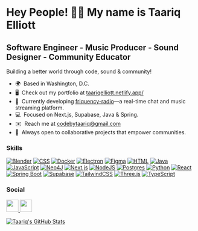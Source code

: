 Hey People! ✌🏾 My name is Taariq Elliott
========================================

Software Engineer - Music Producer - Sound Designer - Community Educator
------------------------------------------------------------------------

Building a better world through code, sound & community!

* 🌍  Based in Washington, D.C.
* 🖥️  Check out my portfolio at [taariqelliott.netlify.app/](http://taariqelliott.netlify.app/)
* 🚀  Currently developing [friquency-radio](https://github.com/taariqelliott/friquency-radio.git)—a real-time chat and music streaming platform.
* 💻  Focused on Next.js, Supabase, Java & Spring.
* ✉️  Reach me at [codebytaariq@gmail.com](mailto:codebytaariq@gmail.com)
* 🤝  Always open to collaborative projects that empower communities.

### Skills

<p align="left">
  <a href="#"><img src="https://img.shields.io/badge/Blender-%23F5792A.svg?logo=blender&logoColor=white" alt="Blender"/></a>
  <a href="#"><img src="https://img.shields.io/badge/CSS-1572B6?logo=css3&logoColor=fff" alt="CSS"/></a>
  <a href="#"><img src="https://img.shields.io/badge/Docker-2496ED?logo=docker&logoColor=fff" alt="Docker"/></a>
  <a href="#"><img src="https://img.shields.io/badge/Electron-2B2E3A?logo=electron&logoColor=fff" alt="Electron"/></a>
  <a href="#"><img src="https://img.shields.io/badge/Figma-F24E1E?logo=figma&logoColor=white" alt="Figma"/></a>
  <a href="#"><img src="https://img.shields.io/badge/HTML-%23E34F26.svg?logo=html5&logoColor=white" alt="HTML"/></a>
  <a href="#"><img src="https://img.shields.io/badge/Java-%23ED8B00.svg?logo=openjdk&logoColor=white" alt="Java"/></a>
  <a href="#"><img src="https://img.shields.io/badge/JavaScript-F7DF1E?logo=javascript&logoColor=000" alt="JavaScript"/></a>
  <a href="#"><img src="https://img.shields.io/badge/Neo4j-008CC1?logo=neo4j&logoColor=white" alt="Neo4J"/></a>
  <a href="#"><img src="https://img.shields.io/badge/Next.js-black?logo=next.js&logoColor=white" alt="Next.js"/></a>
  <a href="#"><img src="https://img.shields.io/badge/Node.js-6DA55F?logo=node.js&logoColor=white" alt="NodeJS"/></a>
  <a href="#"><img src="https://img.shields.io/badge/Postgres-%23316192.svg?logo=postgresql&logoColor=white" alt="Postgres"/></a>
  <a href="#"><img src="https://img.shields.io/badge/Python-3776AB?logo=python&logoColor=fff" alt="Python"/></a>
  <a href="#"><img src="https://img.shields.io/badge/React-%2320232a.svg?logo=react&logoColor=%2361DAFB" alt="React"/></a>
  <a href="#"><img src="https://img.shields.io/badge/Spring%20Boot-6DB33F?logo=springboot&logoColor=fff" alt="Spring Boot"/></a>
  <a href="#"><img src="https://img.shields.io/badge/Supabase-3FCF8E?logo=supabase&logoColor=fff" alt="Supabase"/></a>
  <a href="#"><img src="https://img.shields.io/badge/Tailwind%20CSS-%2338B2AC.svg?logo=tailwind-css&logoColor=white" alt="TailwindCSS"/></a>
  <a href="#"><img src="https://img.shields.io/badge/Three.js-000?logo=threedotjs&logoColor=fff" alt="Three.js"/></a>
  <a href="#"><img src="https://img.shields.io/badge/TypeScript-3178C6?logo=typescript&logoColor=fff" alt="TypeScript"/></a>
</p>

### Social

<p align="left">
  <a href="https://www.github.com/taariqelliott" target="_blank" rel="noreferrer">
    <picture>
      <source media="(prefers-color-scheme: dark)" srcset="https://raw.githubusercontent.com/danielcranney/readme-generator/main/public/icons/socials/github-dark.svg"/>
      <source media="(prefers-color-scheme: light)" srcset="https://raw.githubusercontent.com/danielcranney/readme-generator/main/public/icons/socials/github.svg"/>
      <img src="https://raw.githubusercontent.com/danielcranney/readme-generator/main/public/icons/socials/github.svg" width="32" height="32"/>
    </picture>
  </a>
  <a href="https://www.linkedin.com/in/taariq-elliott" target="_blank" rel="noreferrer">
    <picture>
      <source media="(prefers-color-scheme: dark)" srcset="https://raw.githubusercontent.com/danielcranney/readme-generator/main/public/icons/socials/linkedin-dark.svg"/>
      <source media="(prefers-color-scheme: light)" srcset="https://raw.githubusercontent.com/danielcranney/readme-generator/main/public/icons/socials/linkedin.svg"/>
      <img src="https://raw.githubusercontent.com/danielcranney/readme-generator/main/public/icons/socials/linkedin.svg" width="32" height="32"/>
    </picture>
  </a>
</p>

[![Taariq's GitHub Stats](https://github-readme-stats.vercel.app/api?username=taariqelliott&show_icons=true&theme=panda&show=prs_merged&hide_rank=true)](https://github.com/taariqelliott)